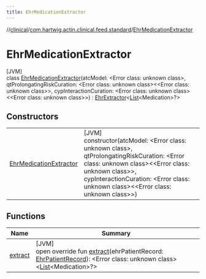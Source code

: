 ```yaml
---
title: EhrMedicationExtractor
---
```

//[clinical](../../../index.html)/[com.hartwig.actin.clinical.feed.standard](../index.html)/[EhrMedicationExtractor](index.html)



# EhrMedicationExtractor



[JVM]\
class [EhrMedicationExtractor](index.html)(atcModel: &lt;Error class: unknown class&gt;, qtProlongatingRiskCuration: &lt;Error class: unknown class&gt;&lt;&lt;Error class: unknown class&gt;&gt;, cypInteractionCuration: &lt;Error class: unknown class&gt;&lt;&lt;Error class: unknown class&gt;&gt;) : [EhrExtractor](../-ehr-extractor/index.html)&lt;[List](https://kotlinlang.org/api/latest/jvm/stdlib/kotlin.collections/-list/index.html)&lt;Medication&gt;?&gt;



## Constructors


| | |
|---|---|
| [EhrMedicationExtractor](-ehr-medication-extractor.html) | [JVM]<br>constructor(atcModel: &lt;Error class: unknown class&gt;, qtProlongatingRiskCuration: &lt;Error class: unknown class&gt;&lt;&lt;Error class: unknown class&gt;&gt;, cypInteractionCuration: &lt;Error class: unknown class&gt;&lt;&lt;Error class: unknown class&gt;&gt;) |


## Functions


| Name | Summary |
|---|---|
| [extract](extract.html) | [JVM]<br>open override fun [extract](extract.html)(ehrPatientRecord: [EhrPatientRecord](../-ehr-patient-record/index.html)): &lt;Error class: unknown class&gt;&lt;[List](https://kotlinlang.org/api/latest/jvm/stdlib/kotlin.collections/-list/index.html)&lt;Medication&gt;?&gt; |

